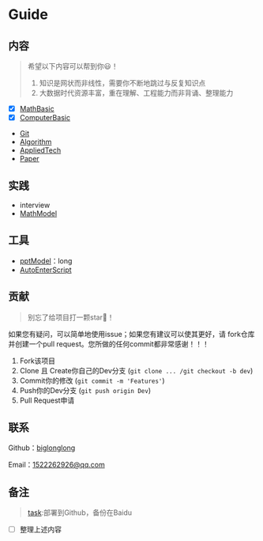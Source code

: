 # Guide



## 内容

>  希望以下内容可以帮到你:smiley:！
>
>  1. 知识是网状而非线性，需要你不断地跳过与反复知识点
>  2. 大数据时代资源丰富，重在理解、工程能力而非背诵、整理能力

- [x] [MathBasic](https://github.com/biglonglong/MathBasic)
- [x] [ComputerBasic](https://github.com/biglonglong/ComputerBasic)

- [Git](https://github.com/biglonglong/Git)
- [Algorithm](https://github.com/biglonglong/Algorithm)
- [AppliedTech](https://github.com/biglonglong/AppliedTech)
- [Paper](https://github.com/biglonglong/Paper)



## 实践

- interview
- [MathModel](https://github.com/biglonglong/MathModel)



## 工具

- [pptModel](https://pan.baidu.com/s/1mPTyGxeE8ybCbypOWA7z7g)：long
- [AutoEnterScript](https://github.com/OutlierStar/AutoEnterScript)



## 贡献

> 别忘了给项目打一颗star:star2:！

如果您有疑问，可以简单地使用issue；如果您有建议可以使其更好，请 fork仓库并创建一个pull request。您所做的任何commit都非常感谢！！！

1. Fork该项目
2. Clone 且 Create你自己的Dev分支 (`git clone ... /git checkout -b dev`)
3. Commit你的修改 (`git commit -m 'Features'`)
4. Push你的Dev分支 (`git push origin Dev`)
5. Pull Request申请



## 联系

Github：[biglonglong](https://github.com/biglonglong)

Email：[1522262926@qq.com](mailto:1522262926@qq.com)



## 备注

> [task](./task.md):部署到Github，备份在Baidu

- [ ] 整理上述内容
